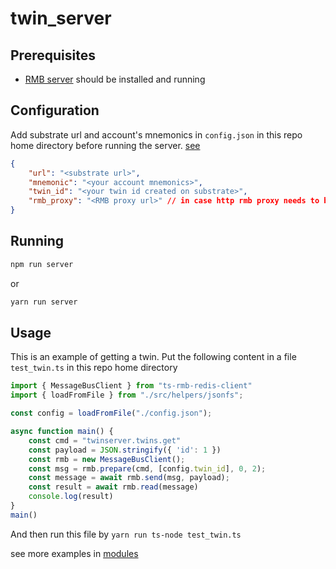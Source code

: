# twin_server

## Prerequisites

- [RMB server](https://github.com/threefoldtech/go-rmb) should be installed and running

## Configuration

Add substrate url and account's mnemonics in `config.json` in this repo home directory before running the server. [see](./test_setup.md#create-twin)

```json
{
    "url": "<substrate url>",
    "mnemonic": "<your account mnemonics>",
    "twin_id": "<your twin id created on substrate>",
    "rmb_proxy": "<RMB proxy url>" // in case http rmb proxy needs to be used
}
```

## Running

```bash
npm run server
```

or

```bash
yarn run server
```

## Usage

This is an example of getting a twin.
Put the following content in a file `test_twin.ts` in this repo home directory

```ts
import { MessageBusClient } from "ts-rmb-redis-client"
import { loadFromFile } from "./src/helpers/jsonfs";

const config = loadFromFile("./config.json");

async function main() {
    const cmd = "twinserver.twins.get"
    const payload = JSON.stringify({ 'id': 1 })
    const rmb = new MessageBusClient();
    const msg = rmb.prepare(cmd, [config.twin_id], 0, 2);
    const message = await rmb.send(msg, payload);
    const result = await rmb.read(message)
    console.log(result)
}
main()
```

And then run this file by `yarn run ts-node test_twin.ts`

see more examples in [modules](./module.md)
